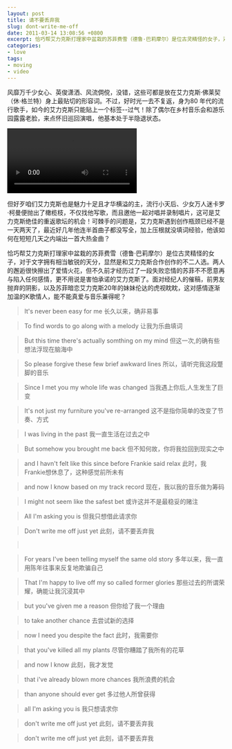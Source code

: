 ```yaml
---
layout: post
title: 请不要丢弃我
slug: dont-write-me-off
date: 2011-03-14 13:08:56 +0800
excerpt: 恰巧帮艾力克斯打理家中盆栽的苏菲费雪（德鲁·巴莉摩尔）是位古灵精怪的女子，对于文字拥有相当敏锐的天分，显然是和艾力克斯合作创作的不二人选。两人的邂逅很快擦出了爱情火花，但不久前才经历过了一段失败恋情的苏菲不不愿意再与陷入任何感情，更不用说是害怕承诺的艾力克斯了。面对经纪人的催稿，前男友抛弃的阴影，以及苏菲暗恋艾力克斯20年的妹妹伦达的虎视眈眈，这对感情逐渐加温的K歌情人，能不能真爱与音乐兼得呢？
categories:
- love
tags:
- moving
- video
---
```


风靡万千少女心、英俊潇洒、风流倜傥，没错，这些可都是放在艾力克斯·佛莱契（休·格兰特）身上最贴切的形容词。不过，好时光一去不复返，身为80 年代的流行歌手，如今的艾力克斯只能贴上一个标签--过气！除了偶尔在乡村音乐会和游乐园露露老脸，来点怀旧巡回演唱，他基本处于半隐退状态。

<video controls="controls">
	<source src="{{ site.path.uploads }}2011/03/14/dont-write-me-off/Dont-write-me-off.webm" type="video/webm" />
	<source src="{{ site.path.uploads }}2011/03/14/dont-write-me-off/Dont-write-me-off.mp4" type="video/mp4" />
	Your browser does not support the video tag.
</video>

但好歹咱们艾力克斯也是魅力十足且才华横溢的主，流行小天后、少女万人迷卡罗·柯曼便抛出了橄榄枝，不仅找他写歌，而且邀他一起对唱并录制唱片，这可是艾力克斯绝佳的重返歌坛的机会！可棘手的问题是，艾力克斯遇到创作瓶颈已经不是一天两天了，最近好几年他连半首曲子都没写全，加上压根就没填词经验，他该如何在短短几天之内端出一首大热金曲？

恰巧帮艾力克斯打理家中盆栽的苏菲费雪（德鲁·巴莉摩尔）是位古灵精怪的女子，对于文字拥有相当敏锐的天分，显然是和艾力克斯合作创作的不二人选。两人的邂逅很快擦出了爱情火花，但不久前才经历过了一段失败恋情的苏菲不不愿意再与陷入任何感情，更不用说是害怕承诺的艾力克斯了。面对经纪人的催稿，前男友抛弃的阴影，以及苏菲暗恋艾力克斯20年的妹妹伦达的虎视眈眈，这对感情逐渐加温的K歌情人，能不能真爱与音乐兼得呢？

> It's never been easy for me
> 长久以来，确非易事

> To find words to go along with a melody
> 让我为乐曲填词

> But this time there's actually somthing on my mind
> 但这一次,的确有些想法浮现在脑海中

> So please forgive these few brief awkward lines
> 所以，请听完我这段蹩脚的音乐

> Since I met you my whole life was changed
> 当我遇上你后,人生发生了巨变

> It's not just my furniture you've re-arranged
> 这不是指你简单的改变了节奏、方式

> I was living in the past
> 我一直生活在过去之中

> But somehow you brought me back
> 但不知何故，你将我拉回到现实之中

> and I havn't felt like this since before Frankie said relax
> 此时，我Frankie想休息了，这种感觉前所未有

> and now I know based on my track record
> 现在，我以我的音乐做为筹码

> I might not seem like the safest bet
> 或许这并不是最稳妥的赌注

> All I'm asking you is
> 但我只想借此请求你

> Don't write me off just yet
> 此刻，请不要丢弃我

> &nbsp;&nbsp;

> For years I've been telling myself the same old story
> 多年以来，我一直用陈年往事来反复地欺骗自己

> That I'm happy to live off my so called former glories
> 那些过去的所谓荣耀，确能让我沉浸其中

> but you've given me a reason
> 但你给了我一个理由

> to take another chance
> 去尝试新的选择

> now I need you despite the fact
> 此时，我需要你

> that you've killed all my plants
> 尽管你糟踏了我所有的花草

> and now I know
> 此刻，我才发觉

> that i've already blown more chances
> 我所浪费的机会

> than anyone should ever get
> 多过他人所曾获得

> all I'm asking you is
> 我只想请求你

> don't write me off just yet
> 此刻，请不要丢弃我

> don't write me off just yet
> 此刻，请不要丢弃我

